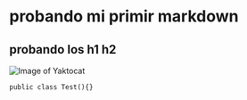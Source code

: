 # probando mi primir markdown
## probando los h1 h2
![Image of Yaktocat](https://octodex.github.com/images/yaktocat.png)
```
public class Test(){}
```
